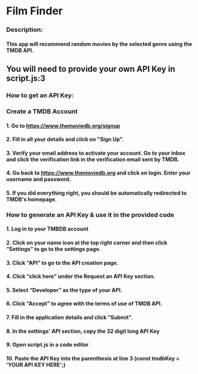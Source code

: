 # Film Finder

### Description:

#### This app will recommend random movies by the selected genre using the TMDB API.

## **You will need to provide your own API Key in script.js:3**

### How to get an API Key:

### Create a TMDB Account

#### 1. Go to https://www.themoviedb.org/signup

#### 2. Fill in all your details and click on "Sign Up".

#### 3. Verify your email address to activate your account. Go to your inbox and click the verification link in the verification email sent by TMDB.

#### 4. Go back to https://www.themoviedb.org and click on login. Enter your username and password.

#### 5. If you did everything right, you should be automatically redirected to TMDB's homepage.

### How to generate an API Key & use it in the provided code

#### 1. Log in to your TMBDB account

#### 2. Click on your name icon at the top right corner and then click “Settings” to go to the settings page.

#### 3. Click “API” to go to the API creation page.

#### 4. Click “click here” under the **Request an API Key** section.

#### 5. Select “Developer” as the type of your API.

#### 6. Click “Accept” to agree with the terms of use of TMDB API.

#### 7. Fill in the application details and click “Submit”.

#### 8. In the settings' API section, copy the 32 digit long API Key

#### 9. Open script.js in a code editor

#### 10. Paste the API Key into the parenthesis at line 3 (const tmdbKey = 'YOUR API KEY HERE';)
